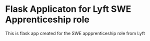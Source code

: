 # Flask Applicaton for Lyft SWE Apprenticeship role

This is flask app created for the SWE appprenticeship role  from Lyft
